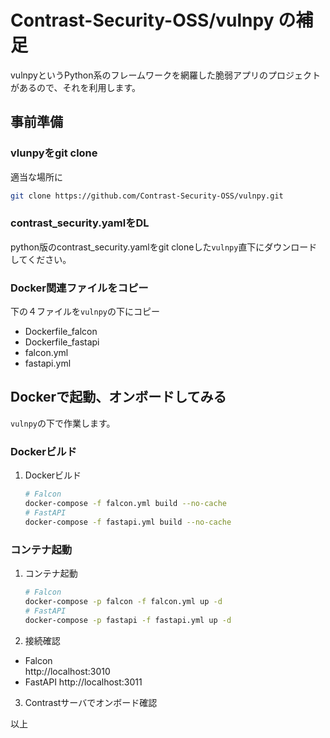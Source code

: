 # Contrast-Security-OSS/vulnpy の補足

vulnpyというPython系のフレームワークを網羅した脆弱アプリのプロジェクトがあるので、それを利用します。  

## 事前準備
### vlunpyをgit clone
適当な場所に  
```bash
git clone https://github.com/Contrast-Security-OSS/vulnpy.git
```
### contrast_security.yamlをDL
python版のcontrast_security.yamlをgit cloneした```vulnpy```直下にダウンロードしてください。

### Docker関連ファイルをコピー
下の４ファイルを```vulnpy```の下にコピー
- Dockerfile_falcon
- Dockerfile_fastapi
- falcon.yml
- fastapi.yml

## Dockerで起動、オンボードしてみる
```vulnpy```の下で作業します。  
### Dockerビルド
1. Dockerビルド
    ```bash
    # Falcon
    docker-compose -f falcon.yml build --no-cache
    # FastAPI
    docker-compose -f fastapi.yml build --no-cache
    ```

### コンテナ起動
1. コンテナ起動
    ```bash
    # Falcon
    docker-compose -p falcon -f falcon.yml up -d
    # FastAPI
    docker-compose -p fastapi -f fastapi.yml up -d
    ```
2. 接続確認
  - Falcon  
    http://localhost:3010
  - FastAPI
    http://localhost:3011
3. Contrastサーバでオンボード確認

以上
